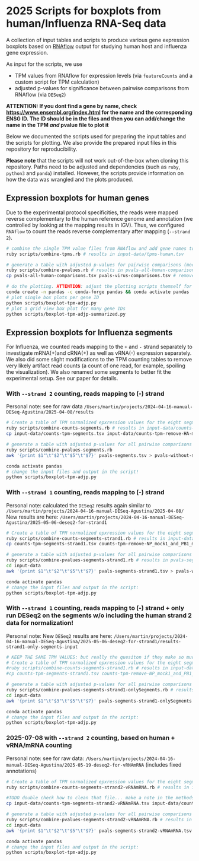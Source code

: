 # 2025 Scripts for boxplots from human/Influenza RNA-Seq data

A collection of input tables and scripts to produce various gene expression boxplots based on [RNAflow](https://github.com/hoelzer-lab/rnaflow) output for studying human host and influenza gene expression. 

As input for the scripts, we use 

* TPM values from RNAflow for expression levels (via `featureCounts` and a custom script for TPM calculation)
* adjusted p-values for significance between pairwise comparisons from RNAflow (via `DESeq2`)

**ATTENTION: If you dont find a gene by name, check https://www.ensembl.org/index.html for the name and the corresponding ENSG ID. The ID should be in the files and then you can add/change the name in the TPM _and_ pvalue file to plot it** 

Below we documented the scripts used for preparing the input tables and the scripts for plotting. We also provide the prepared input files in this repository for reproducibility. 

**Please note** that the scripts will not work out-of-the-box when cloning this repository. Paths need to be adjusted and dependencies (such as `ruby`, `python3` and `panda`) installed. However, the scripts provide information on how the data was wrangled and the plots produced. 

## Expression boxplots for human genes

Due to the experimental protocol specificities, the reads were mapped reverse complementary to the human reference genome and annotation (we controlled by looking at the mapping results in IGV). Thus, we configured `RNAflow` to count the reads reverse complementary after mapping (`--strand 2`).

```bash
# combine the single TPM value files from RNAflow and add gene names to the output table
ruby scripts/combine-tpms.rb # results in input-data/tpms-human.tsv

# generate a table with adjusted p-values for pairwise comparisons (mock-avian, mock-swine, mock-reass)
ruby scripts/combine-pvalues.rb # results in pvals-all-human-comparisons.tsv
cp pvals-all-human-comparisons.tsv pvals-virus-comparisons.tsv # remove the vs. mock comparisons bc we decided to only show the vs virus comparisons, vs mock is anyway always significant

# do the plotting. ATTENTION: adjust the plotting scripts themself for which gene IDs to plot and how!
conda create -n pandas -c conda-forge pandas && conda activate pandas
# plot single box plots per gene ID
python scripts/boxplot-tpm-adjp.py
# plot a grid view box plot for many gene IDs
python scripts/boxplot-tpm-adjp-summarized.py
```

## Expression boxplots for Influenza segments

For Influenza, we counted reads mapping to the `+` and `-` strand separately to investigate mRNA(+)and cRNA(+) as well as vRNA(-) expression separately. We also did some slight modifications to the TPM counting tables to remove very likely artifact read counts (a count of one read, for example, spoiling the visualization). We also renamed some segments to better fit the experimental setup. See our paper for details.  

### With `--strand 2` counting, reads mapping to (-) strand

Personal note: see for raw data `/Users/martin/projects/2024-04-16-manual-DESeq-Agustina/2025-04-08/results`

```bash
# Create a table of TPM normalized epxression values for the eight segments (similar to the TPM table above)
ruby scripts/combine-counts-segments.rb # results in input-data/counts-tpm-segments.tsv
cp input-data/counts-tpm-segments.tsv input-data/counts-tpm-remove-HA-mock2-count1-segments.tsv # manually modified, bc count 1 only for mock and rep2 for HA gene...  + renamed N1 to NA and M1 to MP

# generate a table with adjusted p-values for all pairwise comparisons (mock-avian, mock-swine, mock-reass, avian-swine, ...) 
ruby scripts/combine-pvalues-segments.rb
awk '{print $1"\t"$2"\t"$5"\t"$7}' pvals-segments.tsv > pvals-without-mock-segments.tsv # + renamed N1 to NA and M1 to MP

conda activate pandas
# change the input files and output in the script! 
python scripts/boxplot-tpm-adjp.py
```

### With `--strand 1` counting, reads mapping to (-) strand

Personal note: calculated the `DESeq2` results again similar to `/Users/martin/projects/2024-04-16-manual-DESeq-Agustina/2025-04-08/` New results are here: `/Users/martin/projects/2024-04-16-manual-DESeq-Agustina/2025-05-06-deseq2-for-strand1`

```bash
# Create a table of TPM normalized epxression values for the eight segments 
ruby scripts/combine-counts-segments-strand1.rb # results in input-data/counts-tpm-segments-strand1.tsv
cp counts-tpm-segments-strand1.tsv counts-tpm-remove-NP_mock1_and_PB1_mock3-count1-segments-strand1.tsv # bc count 1 only for mock in rep1 and 3 for NP and PB1 genes...  + renamed N1 to NA

# generate a table with adjusted p-values for all pairwise comparisons (mock-avian, mock-swine, mock-reass, avian-swine, ...) 
ruby scripts/combine-pvalues-segments-strand1.rb # results in pvals-segments-strand1.tsv
cd input-data
awk '{print $1"\t"$2"\t"$5"\t"$7}' pvals-segments-strand1.tsv > pvals-without-mock-segments-strand1.tsv # + renamed N1 to NA and M1 to MP

conda activate pandas
# change the input files and output in the script:
python scripts/boxplot-tpm-adjp.py
```

### With `--strand 1` counting, reads mapping to (-) strand + only run DESeq2 on the segments w/o including the human strand 2 data for normalization!

Personal note: New `DESeq2` results are here: `/Users/martin/projects/2024-04-16-manual-DESeq-Agustina/2025-05-06-deseq2-for-strand1/results-strand1-only-segments-input`

```bash
# KEEP THE SAME TPM VALUES: but really the quesiton if they make so much sense... they are calculated by RNAflow together with counting --strand 1 reads for human genes which is not the correct counting for human (probably counted very few reads for human) 
# Create a table of TPM normalized epxression values for the eight segments 
#ruby scripts/combine-counts-segments-strand1.rb # results in input-data/counts-tpm-segments-strand1.tsv
#cp counts-tpm-segments-strand1.tsv counts-tpm-remove-NP_mock1_and_PB1_mock3-count1-segments-strand1.tsv # bc count 1 only for mock in rep1 and 3 for NP and PB1 genes...  + renamed N1 to NA

# generate a table with adjusted p-values for all pairwise comparisons (mock-avian, mock-swine, mock-reass, avian-swine, ...) 
ruby scripts/combine-pvalues-segments-strand1-onlySegments.rb # results in pvals-segments-strand1-onlySegments.tsv
cd input-data
awk '{print $1"\t"$3"\t"$5"\t"$7}' pvals-segments-strand1-onlySegments.tsv > pvals-without-mock-segments-strand1-onlySegments.tsv # + renamed N1 to NA and M1 to MP

conda activate pandas
# change the input files and output in the script:
python scripts/boxplot-tpm-adjp.py
```

### 2025-07-08 with `--strand 2` counting, based on human + vRNA/mRNA counting

Personal note: see for raw data: `/Users/martin/projects/2024-04-16-manual-DESeq-Agustina/2025-05-19-deseq2-for-vRNAmRNA` (includes fixed annotations)

```bash
# Create a table of TPM normalized epxression values for the eight segments 
ruby scripts/combine-counts-segments-strand2-vRNAmRNA.rb # results in input-data/counts-tpm-segments-strand2-vRNAmRNA.tsv

#TODO double check how to clean that file... make a note in the methods gdocs
cp input-data/counts-tpm-segments-strand2-vRNAmRNA.tsv input-data/counts-tpm-remove-mRNA-NP_mock1_and_mRNA-PB1_mock3_and_vRNA-HA_mock2-count1-segments-strand2-vRNAmRNA.tsv # bc count 1 only for individual mock replicates for NP and PB1 mRNAs (rep1 and 3, respectively) and HA vRNA (rep2) 

# generate a table with adjusted p-values for all pairwise comparisons (mock-avian, mock-swine, mock-reass, avian-swine, ...) 
ruby scripts/combine-pvalues-segments-strand2-vRNAmRNA.rb # results in input-data/pvals-segments-strand2-vRNAmRNA.tsv
cd input-data
awk '{print $1"\t"$2"\t"$5"\t"$7}' pvals-segments-strand2-vRNAmRNA.tsv > pvals-without-mock-segments-strand2-vRNAmRNA.tsv # remove mock columns 

conda activate pandas
# change the input files and output in the script:
python scripts/boxplot-tpm-adjp.py
```



